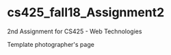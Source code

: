 # cs425_fall18_Assignment2
2nd Assignment for CS425 - Web Technologies

Template photographer's page
